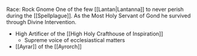 Race: Rock Gnome
One of the few [[Lantan|Lantanna]]  to never perish during the [[Spellplague]]. As the Most Holy Servant of Gond he survived through Divine Intervention.

- High Artificer of the [[High Holy Crafthouse of Inspiration]]
	- Supreme voice of ecclesiastical matters
- [[Ayrar]] of the [[Ayrorch]]